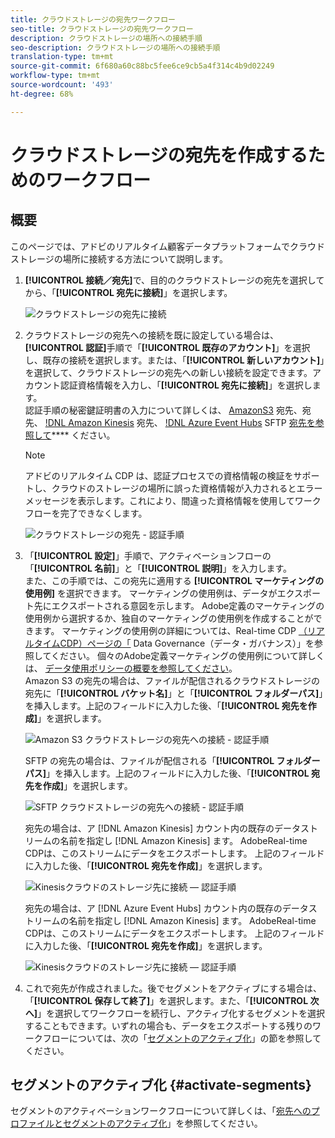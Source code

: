```yaml
---
title: クラウドストレージの宛先ワークフロー
seo-title: クラウドストレージの宛先ワークフロー
description: クラウドストレージの場所への接続手順
seo-description: クラウドストレージの場所への接続手順
translation-type: tm+mt
source-git-commit: 6f680a60c88bc5fee6ce9cb5a4f314c4b9d02249
workflow-type: tm+mt
source-wordcount: '493'
ht-degree: 68%

---
```



# クラウドストレージの宛先を作成するためのワークフロー

## 概要

このページでは、アドビのリアルタイム顧客データプラットフォームでクラウドストレージの場所に接続する方法について説明します。

1. **[!UICONTROL 接続／宛先]**&#x200B;で、目的のクラウドストレージの宛先を選択してから、「**[!UICONTROL 宛先に接続]**」を選択します。

   ![クラウドストレージの宛先に接続](/help/rtcdp/destinations/assets/connect-cloud-destination.png)

2. クラウドストレージの宛先への接続を既に設定している場合は、**[!UICONTROL 認証]**&#x200B;手順で「**[!UICONTROL 既存のアカウント]**」を選択し、既存の接続を選択します。または、「**[!UICONTROL 新しいアカウント]**」を選択して、クラウドストレージの宛先への新しい接続を設定できます。アカウント認証資格情報を入力し、「**[!UICONTROL 宛先に接続]**」を選択します。<br> 認証手順の秘密鍵証明書の入力について詳しくは、 [AmazonS3](/help/rtcdp/destinations/amazon-s3-destination.md) 宛先、宛先、 [!DNL Amazon Kinesis](/help/rtcdp/destinations/amazon-kinesis-destination.md) 宛先、 [!DNL Azure Event Hubs](/help/rtcdp/destinations/azure-event-hubs-destination.md) SFTP [宛先を参照して](/help/rtcdp/destinations/sftp-destination.md)**** ください。

   >[!NOTE]
   >
   >アドビのリアルタイム CDP は、認証プロセスでの資格情報の検証をサポートし、クラウドのストレージの場所に誤った資格情報が入力されるとエラーメッセージを表示します。これにより、間違った資格情報を使用してワークフローを完了できなくします。

   ![クラウドストレージの宛先 - 認証手順](/help/rtcdp/destinations/assets/cloud-destinations-authentication-step.png)

3. 「**[!UICONTROL 設定]**」手順で、アクティベーションフローの「**[!UICONTROL 名前]**」と「**[!UICONTROL 説明]**」を入力します。<br>
また、この手順では、この宛先に適用する **[!UICONTROL マーケティングの使用例]** を選択できます。 マーケティングの使用例は、データがエクスポート先にエクスポートされる意図を示します。 Adobe定義のマーケティングの使用例から選択するか、独自のマーケティングの使用例を作成することができます。 マーケティングの使用例の詳細については、Real-time CDP [（リアルタイムCDP）ページの「](/help/rtcdp/privacy/data-governance-overview.md#destinations) Data Governance（データ・ガバナンス）」を参照してください。 個々のAdobe定義マーケティングの使用例について詳しくは、 [データ使用ポリシーの概要を参照してください](/help/data-governance/policies/overview.md#core-actions)。 <br>
Amazon S3 の宛先の場合は、ファイルが配信されるクラウドストレージの宛先に「**[!UICONTROL バケット名]**」と「**[!UICONTROL フォルダーパス]**」を挿入します。上記のフィールドに入力した後、「**[!UICONTROL 宛先を作成]**」を選択します。

   ![Amazon S3 クラウドストレージの宛先への接続 - 認証手順](/help/rtcdp/destinations/assets/amazon-s3-setup-step.png)

   SFTP の宛先の場合は、ファイルが配信される「**[!UICONTROL フォルダーパス]**」を挿入します。上記のフィールドに入力した後、「**[!UICONTROL 宛先を作成]**」を選択します。

   ![SFTP クラウドストレージの宛先への接続 - 認証手順](/help/rtcdp/destinations/assets/sftp-destinations-setup-step.png)

   宛先の場合は、ア [!DNL Amazon Kinesis] カウント内の既存のデータストリームの名前を指定し [!DNL Amazon Kinesis] ます。 AdobeReal-time CDPは、このストリームにデータをエクスポートします。 上記のフィールドに入力した後、「**[!UICONTROL 宛先を作成]**」を選択します。

   ![Kinesisクラウドのストレージ先に接続 — 認証手順](/help/rtcdp/destinations/assets/kinesis-destinations-setup-step.png)

   宛先の場合は、ア [!DNL Azure Event Hubs] カウント内の既存のデータストリームの名前を指定し [!DNL Amazon Kinesis] ます。 AdobeReal-time CDPは、このストリームにデータをエクスポートします。 上記のフィールドに入力した後、「**[!UICONTROL 宛先を作成]**」を選択します。

   ![Kinesisクラウドのストレージ先に接続 — 認証手順](/help/rtcdp/destinations/assets/eventhubs-destinations-setup-step.png)

4. これで宛先が作成されました。後でセグメントをアクティブにする場合は、「**[!UICONTROL 保存して終了]**」を選択します。また、「**[!UICONTROL 次へ]**」を選択してワークフローを続行し、アクティブ化するセグメントを選択することもできます。いずれの場合も、データをエクスポートする残りのワークフローについては、次の「[セグメントのアクティブ化](#activate-segments)」の節を参照してください。

## セグメントのアクティブ化 {#activate-segments}

セグメントのアクティベーションワークフローについて詳しくは、「[宛先へのプロファイルとセグメントのアクティブ化](/help/rtcdp/destinations/activate-destinations.md)」を参照してください。